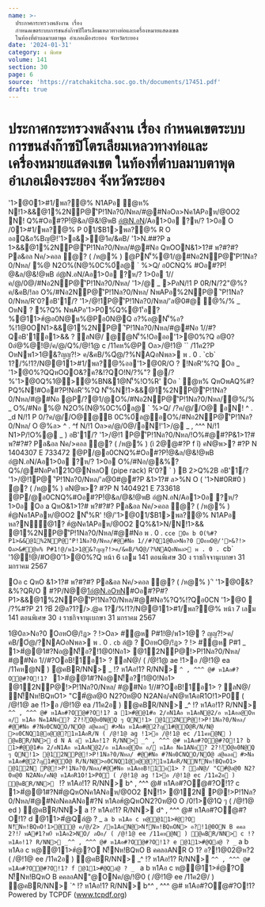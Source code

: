 ```yaml
---
name: >-
  ประกาศกระทรวงพลังงาน เรื่อง
  กำหนดเขตระบบการขนส่งก๊าซปิโตรเลียมเหลวทางท่อและเครื่องหมายแสดงเขต
  ในท้องที่ตำบลมาบตาพุด อำเภอเมืองระยอง จังหวัดระยอง
date: '2024-01-31'
category: ง พิเศษ
volume: 141
section: 30
page: 6
source: 'https://ratchakitcha.soc.go.th/documents/17451.pdf'
draft: true
---
```


# ประกาศกระทรวงพลังงาน เรื่อง กำหนดเขตระบบการขนส่งก๊าซปิโตรเลียมเหลวทางท่อและเครื่องหมายแสดงเขต ในท้องที่ตำบลมาบตาพุด อำเภอเมืองระยอง จังหวัดระยอง

'1>@01>#1/พล?@% N1APอ ํ@ห% N!1>&&@1%2NP@'ิP!1Nล?0/Nหล/#@#NอOล>Nค1APอห/@0O2 N! Q%#Oอ#?P!ํ@&ล/@&!@พB อํ@N.อN/Aอ1>0อ ?ห/? 1>0อ O /01>#1/พล?@% P 01/$B1>พล?@% R O ออQ&อ%Bญ@!'1>อ&>@1ค/&คB/ '1>N.##?P a 1>&&@1%2NP@'ิP!1Nล?0/Nหล/#@#Nอ QหOON&1>1?# พ?#?#? Pล&อล Nค/>คอล ํ@? ( /ห@% ) @PN'็%@1/@#Nอ2NP@'ิP!1Nล?0/Nหล/ %@ N2O%(N@%0C%0์ล@ ` %>Q/ อ0CNQ% #Oอ#?P!ํ@&ล/@&!@พB อํ@N.อN/Aอ1>0อ ?ห/? 1>0อ 1//ค/@/0@/#Nอ2NP@'ิP!1Nล?0/Nหล/ '1>/@ _ >PลN/!1 P 0R/N/?2"@%?ค/&คB/!ลอ O%/#Nอ2NP@'ิP!1Nล?0/Nหล/ NพAPอ%2NP@ 'ิP!1Nล?0/Nหล/R'0?อB'1์/? '1>/@!1P@'ิP!1Nล?0/Nหล/'ล@0#@ ํ@%/% _ OหN ? %?Q% NพAPอ'1>P0%์Q%@1'้อ?%@11>#ํ@อ0N@ห%@Pอ0N@Q อ?%อ@N'็%อ?%!1@0ON1>&&@1%2NP@ 'ิP!1Nล?0/Nหล/#@#Nอ 1//#?QอB'1์อ1>&& ? ลN@/ @ํ@N'็%!Oอออ'1>@0%?Q อ@0?0อํ@%@!@/ค/@/Q%/@!1@ c /11คห%@P Oล>/@!1@ `` /11ค2?P OหNพ1>1@&?ญญ?!> ค/&คB/%Qํ@/?%NAQอNพล> พ . 0 . `cb` 1?/%!1?/N@@11>#1/พล?@%ออ'1>@0R/O ? !NอR'%?Q Oอ _ '1>@0%?QQหOQO&?ค?&!?QO!N/?%"? @/?%'1>@0Q%1@>@%BN&1@N'็%!O%R' Oอ ` ํ@ห% QหOพAQ%#?PQ%N!#Oอ#?P!NอR'%?Q N'็%N!1>&&@1%2NP@'ิP!1Nล?0/Nหล/#@#Nอ @P/?@1/@O%/#Nอ2NP@'ิP!1Nล?0/Nหล/ํ@%/% _ O%/#Nอ %@ N2O%(N@%0C%0์ล@ ` %>Q/ /?ค/@//O@ อN! ^ . _d N/!1 P 0/?ค/@//O@@B 0C%0์ล@อO%/#Nอ2NP@'ิP!1Nล?0/Nหล/ O @%ล> ^ . ^f N/!1 Oล>ค/@/0@/อN!'1>/@ _ , ^^^ N/!1 N1>P/!O%@ _ ) อB'1์/? '1>/@!1 P@'ิP!1Nล?0/Nหล/!O%#@#?P&1>1?# พ?#?#? Pล&อล Nค/>คอล ํ@? ( /ห@% ) (ì 2@@#?P f î) คN@พ>? #?P N 1404307 E 733472 @P/@อ0CNQ%#Oอ#?P!ํ@&ล/@&!@พB อํ@N.อN/Aอ1>0อ ?ห/? 1>0อ O%/#Nอ/@&%?Q%/@#NอPค121O@NหลO (pipe rack) R'0? ` ) B 2>Q%2B อB'1์/? '1>/@!1P@ 'ิP!1Nล?0/Nหล/'ล@0#@#?P &1>1?# ล>%N O ( '1>N#0R#0 ) ํ@? ( /ห@% ) คN@พ>? #?P N 1404921 E 733618 @P/@อ0CNQ%#Oอ#?P!ํ@&ล/@&!@พB อํ@N.อN/Aอ1>0อ ?ห/? 1>0อ Oอ a QหO&1>1?# พ?#?#? Pล&อล Nค/>คอล ํ@? ( /ห@% ) #ํ@Nค1APอห/@0O2 N'็%R' !@/'1>@01/$B1>พล?@% N1APอ หล?N์@1? #ํ@Nค1APอห/@0O2 Q%&1>N/N!1>&& @1%2NP@'ิP!1Nล?0/Nหล/#@#Nอ พ . 0 . `cce Oอ b O(%#?P1>&&@1%2NP@'ิP!1Nล?0/Nหล/#@#Nอ 1//#?Q1@0ล>Nอ?0 OอหO@/'>&?!> Oล>&#ํ@ห% P#1!@/พ1>1@&?ญญ?!>ค/&คB/%Qํ@/?%NAQอNพล> พ . 0 . `cb` '1@!@/#O@0'1>@0%?Q หน้า 6 เลม 141 ตอนพิเศษ 30 ง ราชกิจจานุเบกษา 31 มกราคม 2567

Oอ c QหO &1>1?# พ?#?#? Pล&อล Nค/>คอล ํ@? ( /ห@% ) 'ิ '1>@0&?&%?QR/O  #?P/N@@1อํ@N.อOหN#Oอ#?P#?P1>&&@1%2NP@'ิP!1Nล?0/Nหล/#@#Nอ%?Q%!?Qอ0CN '1>@0  /?%#?P 21 $?%/@ค/ พ . 0 . `cd 6 พ?1>พ?%$B์ 2@ล?1?/>.@ค 1?/%!1?/N@@11>#1/พล?@% หน้า 7 เลม 141 ตอนพิเศษ 30 ง ราชกิจจานุเบกษา 31 มกราคม 2567

1@0ล>Nอ?0 OอหO@/!ฏ> ? !>Oล> #ํ@ห P#1!@/พ1>1@ ? ญญ?!>ค/ คB/Oํ@/?NAOอNพล> พ . 0 . `cb` ลํ@ ? OอหO@/!ฏ> ? !> #ํ@ห P#1 _ 1>#ํ@@1#?Nอ@N!็อ?!1@0!Nอ1> @12NP@!>P!1Nล?0/Nหล/ #@#Nอ 1//#?OอB!1์อ1> ? ลN@/ ( /@!1@ ae !1>อ /@!1@ ea /11คห@N ) ํ@คBR/NN> _ !? ห1Aอ!1? R/NN> `^ , ^^^ @# ห1Aอ#?Oํ@#?O!1? ` 1>#ํ@@1#?Nอ@N!็อ?!1@0!Nอ1> @12NP@!>P!1Nล?0/Nหล/ #@#Nอ 1//#?OอB!1์อ1> ? ลN@/ N!็Nห!BQหO1> "C#ํ@ล@0 N2?0ห@0 N2ANอ/คN@ห1AอR1O!1>P0์ ( /@!1@ ae !1>อ /@!1@ ea /11ค2อ ) ํ@คBR/NN> _^ !? ห1Aอ!1? R/NN> `^^ , ^^^ @# ห1Aอ#?Oํ@#?O!1? a 1>#ํ@@1#อ 2/อN1Aอ ห1AอN@2/อ ห1Aอล@Oห อ/ ห1Aอ Nค1ANอ? 2?!/์Oํ@อ0N@Q ๆ QN!1> @12NP@!>P!1Nล?0/Nหล/ #@#Nอ #?Nอ0CNQO/NOํ@ ลํ@คลอ #>Nล ห1Aอ#@2?ญ1#@Oํ@R/N/N@ >อ0CNQ1@อ@@?1ห1AอR/N ( /@!1@ ag !1>อ /@!1@ ec /11คห@N ) ํ@คBR/NN> d N A อ ห1Aอ!1? R/NN> _^ , ^^^ @# ห1Aอ#?Oํ@#?O!1? b 1>#ํ@@1#อ 2/อN1Aอ ห1AอN@2/อ ห1Aอล@Oห อ/ ห1Aอ Nค1ANอ? 2?!/์Oํ@อ0N@Q ๆ QN!1> @12NP@!>P!1Nล?0/Nหล/ #@#Nอ #?Nอ0CNQO/NOํ@ ลํ@คลอ #>Nล ห1Aอ#@2?ญ1#@Oํ@ R/N/N@>อ0CNQ1@อ@@?1ห1AอR/NN!็Nห!BQหO1> @12N P@!>P!1Nล?0/Nหล/#@#Nอ ห1AออB!1์อ1> ? ลN@/ "C#ํ@ล@0 N2?0ห@0 N2ANอ/คN@ ห1AอR1O!1>P0์ ( /@!1@ ag !1>อ /@!1@ ec /11ค2อ ) ํ@คBR/NN> ` !? ห1Aอ!1? R/NN> b^ , ^^^ @# ห1Aอ#?Oํ@#?O!1? c 1>#ํ@@1#?N#ํ@QหONค1ANอห/@0O2 N!1> @12N P@!>P!1Nล?0/Nหล/#@#NอNคลANอ#?N ห1Aอ#ํ@QหON2?0ห@0 O /0!1>@1Q ๆ ( /@!1@ ed ) ํ@คBR/NN> a !? ห1Aอ!1? R/NN> d^ , ^^^ @# ห1Aอ#?Oํ@#?O!1? d @11>#ํ@Qลํ@ ? _ ` a b ห1Aอ c ห@@11>#ํ@?O N!็Nห!BQหO!1>@@ ค/@/2> /ห1AอN@>N!็Nห!BQหON> อ?!1@0ON B คคล 2?!/์ พA#1?พ0์ ห1Aอ2>NO/ ลOอ/ ( /@!1@ ee /11คห@N ) ํ@คBR/NN> c !? ห1Aอ!1? R/NN> _^^ , ^^^ @# ห1Aอ#?Oํ@#?O!1? e @11>#ํ@Qลํ@ ? _ ` a b ห1Aอ c ห@@11>#ํ@?O N!็Nห!BQหO B คคลอANR O 1? อ?!1@02@ห?2 ( /@!1@ ee /11ค2อ ) ํ@คBR/NN> _^ !? ห1Aอ!1? R/NN> `^^ , ^^^ @# ห1Aอ#?Oํ@#?O!1? f @11>#ํ@Qลํ@ ? _ ` a b ห1Aอ c ห@@11>#ํ@?O N!็Nห!BQหO B คคลอAN"@ONค/@/!@0 ( /@!1@ ee /11ค2@/ ) ํ@คBR/NN> `^ !? ห1Aอ!1? R/NN> b^^ , ^^^ @# ห1Aอ#?Oํ@#?O!1? Powered by TCPDF (www.tcpdf.org)
